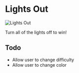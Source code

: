 # Lights Out

![Lights Out](https://media.giphy.com/media/e6ePGzm3hxwAw/giphy.gif)

Turn all of the lights off to win!

## Todo

* Allow user to change difficulty
* Allow user to change color
